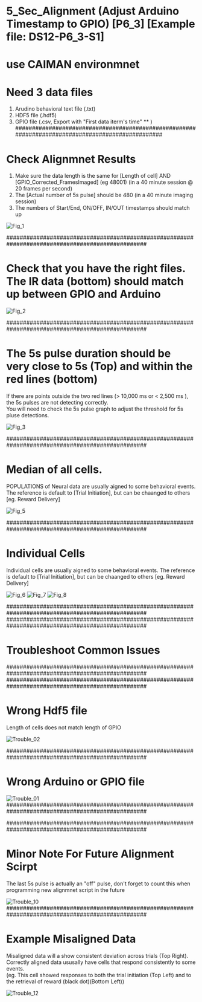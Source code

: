 


# 5_Sec_Alignment (Adjust Arduino Timestamp to GPIO) [P6_3] [Example file:  DS12-P6_3-S1]
# use CAIMAN environmnet

# Need 3 data files 
1. Arudino behavioral text file (.txt)
2. HDF5 file (.hdf5)
3. GPIO file (.csv, Export with "First data iterm's time" **  )
##################################################################################################
# Check Alignmnet Results

1. Make sure the data length is the same for [Length of cell] AND [GPIO_Corrected_FramesImaged]  (eg 48001) (in a 40 minute session @ 20 frames per second)
2. The [Actual number of 5s pulse] should be 480 (in a 40 minute imaging session)
3. The numbers of Start/End, ON/OFF, IN/OUT timestamps should match up

![Fig_1](https://github.com/user-attachments/assets/e441cc5e-1c54-4139-bc69-976f21b23e41)

##################################################################################################
# Check that you have the right files.  The IR data (bottom) should match up between GPIO and Arduino
![Fig_2](https://github.com/user-attachments/assets/c94090c5-7026-43c2-9bd4-4766f717d705)

##################################################################################################
# The 5s pulse duration should be very close to 5s (Top) and within the red lines (bottom) 

If there are points outside the two red lines (> 10,000 ms or < 2,500 ms ), the 5s pulses are not detecting correctly.   
You will need to check the 5s pulse graph to adjust the threshold for 5s pluse detections. 

![Fig_3](https://github.com/user-attachments/assets/89543b06-55d4-4bbc-86fc-0aef0fe8c96e)

##################################################################################################
# Median of all cells. 
POPULATIONS of Neural data are usually aigned to some behavioral events. 
The reference is default to [Trial Initiation], but can be chaanged to others [eg. Reward Delivery]

![Fig_5](https://github.com/user-attachments/assets/a4c0e486-538f-429d-942b-c880c0a5ffba)

##################################################################################################
# Individual Cells

Individual cells are usually aigned to some behavioral events. 
The reference is default to [Trial Initiation], but can be chaanged to others [eg. Reward Delivery]

![Fig_6](https://github.com/user-attachments/assets/495f7c8f-fb55-40f2-91a9-c968b173f7b5)
![Fig_7](https://github.com/user-attachments/assets/4ee8d177-c37e-4777-8358-86e1c22d1646)
![Fig_8](https://github.com/user-attachments/assets/6e3ca1a7-2cf7-47c9-85f6-04ed1848a367)



##################################################################################################
##################################################################################################
# Troubleshoot Common Issues

##################################################################################################
##################################################################################################
# Wrong Hdf5 file 
Length of cells does not match length of GPIO 

![Trouble_02](https://github.com/user-attachments/assets/a74f892b-02b6-4a41-b35b-0a64084ae82c)


##################################################################################################
# Wrong Arduino or GPIO file

![Trouble_01](https://github.com/user-attachments/assets/97aaba34-52e0-403e-86e8-5125beadf46e)
##################################################################################################



##################################################################################################
# Minor Note For Future Alignment Scirpt
The last 5s pulse is actually an "off" pulse, don't forget to count this when programming new alignmnet script in the future

![Trouble_10](https://github.com/user-attachments/assets/3ada82a2-71cf-48b9-9543-2cb3e8f05e4b)
##################################################################################################
# Example Misaligned Data
Misaligned data will a show consistent deviation across trials (Top Right). 
Correctly aligned data ususally have cells that respond consistently to some events.  
(eg. This cell showed responses to both the trial initiation (Top Left) and to the retrieval of reward (black dot)(Bottom Left))


![Trouble_12](https://github.com/user-attachments/assets/4502bd1f-590f-403d-97fa-adc4f082a918)


